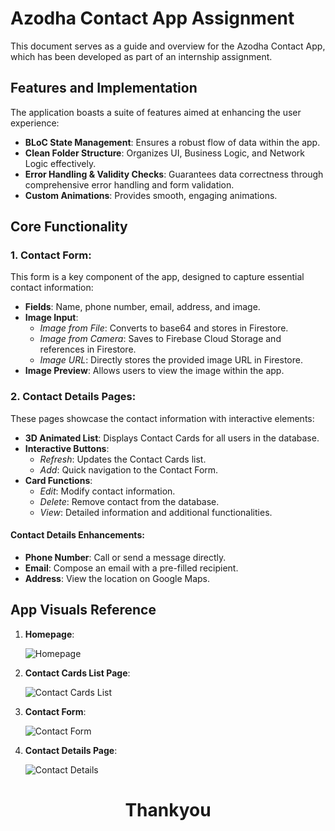 # Azodha Contact App Assignment

This document serves as a guide and overview for the Azodha Contact App, which has been developed as part of an internship assignment.

## Features and Implementation

The application boasts a suite of features aimed at enhancing the user experience:

- **BLoC State Management**: Ensures a robust flow of data within the app.
- **Clean Folder Structure**: Organizes UI, Business Logic, and Network Logic effectively.
- **Error Handling & Validity Checks**: Guarantees data correctness through comprehensive error handling and form validation.
- **Custom Animations**: Provides smooth, engaging animations.

## Core Functionality

### 1. Contact Form:

This form is a key component of the app, designed to capture essential contact information:

- **Fields**: Name, phone number, email, address, and image.
- **Image Input**:
  - *Image from File*: Converts to base64 and stores in Firestore.
  - *Image from Camera*: Saves to Firebase Cloud Storage and references in Firestore.
  - *Image URL*: Directly stores the provided image URL in Firestore.
- **Image Preview**: Allows users to view the image within the app.

### 2. Contact Details Pages:

These pages showcase the contact information with interactive elements:

- **3D Animated List**: Displays Contact Cards for all users in the database.
- **Interactive Buttons**:
  - *Refresh*: Updates the Contact Cards list.
  - *Add*: Quick navigation to the Contact Form.
- **Card Functions**:
  - *Edit*: Modify contact information.
  - *Delete*: Remove contact from the database.
  - *View*: Detailed information and additional functionalities.

#### Contact Details Enhancements:

- **Phone Number**: Call or send a message directly.
- **Email**: Compose an email with a pre-filled recipient.
- **Address**: View the location on Google Maps.

## App Visuals Reference

1. **Homepage**:

   ![Homepage](https://github.com/AwadhootK/Azodha_Contact_App/assets/100119619/091c00d4-2b83-4443-9461-6f7684e314c1)
   

2. **Contact Cards List Page**:

   ![Contact Cards List](https://github.com/AwadhootK/Azodha_Contact_App/assets/100119619/347ba32e-d396-47da-8bc5-6b9574f87528)
   

3. **Contact Form**:
   
   ![Contact Form](https://github.com/AwadhootK/Azodha_Contact_App/assets/100119619/5e73b3da-807f-448b-bd2c-3a6bdf2d1ab9)
   

4. **Contact Details Page**:
   
   ![Contact Details](https://github.com/AwadhootK/Azodha_Contact_App/assets/100119619/4149e6ee-07dc-45fc-80cc-a72a9c98c637)

   

<h1 style="text-align: center;">Thankyou</h1>
